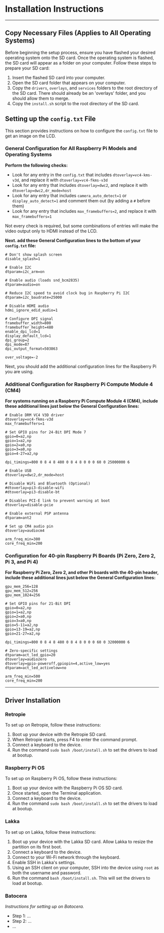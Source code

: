 # Installation Instructions

***

## Copy Necessary Files (Applies to All Operating Systems)

Before beginning the setup process, ensure you have flashed your desired operating system onto the SD card. Once the operating system is flashed, the SD card will appear as a folder on your computer. Follow these steps to prepare your SD card:

1. Insert the flashed SD card into your computer.
2. Open the SD card folder that appears on your computer.
3. Copy the `drivers`, `overlays`, and `services` folders to the root directory of the SD card. There should already be an 'overlays' folder, and you should allow them to merge.
4. Copy the `install.sh` script to the root directory of the SD card.

## Setting up the `config.txt` File

This section provides instructions on how to configure the `config.txt` file to get an image on the LCD.

### General Configuration for All Raspberry Pi Models and Operating Systems

**Perform the following checks:**
- Look for any entry in the `config.txt` that includes `dtoverlay=vc4-kms-v3d`, and replace it with `dtoverlay=vc4-fkms-v3d`
- Look for any entry that includes `dtoverlay=dwc2`, and replace it with `dtoverlay=dwc2,dr_mode=host`
- Look for any entry that includes `camera_auto_detect=1` or `display_auto_detect=1` and comment them out (by adding a `#` before them)
- Look for any entry that includes `max_framebuffers=2`, and replace it with `max_framebuffers=1`

Not every check is required, but some combinations of entries will make the video output only to HDMI instead of the LCD.

**Next. add these General Configuration lines to the bottom of your `config.txt` file:**

```
# Don't show splash screen
disable_splash=1

# Enable I2C
dtparam=i2c_arm=on

# Enable audio (loads snd_bcm2835)
dtparam=audio=on

# Reduce I2C speed to avoid clock bug in Raspberry Pi I2C
dtparam=i2c_baudrate=25000

# Disable HDMI audio
hdmi_ignore_edid_audio=1

# Configure DPI signal
framebuffer_width=800
framebuffer_height=480
enable_dpi_lcd=1
display_default_lcd=1
dpi_group=2
dpi_mode=87
dpi_output_format=503863

over_voltage=-2
```
Next, you should add the additional configuration lines for the Raspberry Pi you are using.

### Additional Configuration for Raspberry Pi Compute Module 4 (CM4)

**For systems running on a Raspberry Pi Compute Module 4 (CM4), include these additional lines just below the General Configuration lines:**

```
# Enable DRM VC4 V3D driver
dtoverlay=vc4-fkms-v3d
max_framebuffers=1

# Set GPIO pins for 24-Bit DPI Mode 7
gpio=0=a2,np
gpio=1=a2,np
gpio=2=a0,np
gpio=3=a0,np
gpio=4-27=a2,np

dpi_timings=800 0 8 4 8 480 0 8 4 8 0 0 0 60 0 25000000 6

# Enable USB
dtoverlay=dwc2,dr_mode=host

# Disable WiFi and Bluetooth (Optional)
#dtoverlay=pi3-disable-wifi
#dtoverlay=pi3-disable-bt

# Disables PCI-E link to prevent warning at boot
dtoverlay=disable-pcie

# Enable external PSP antenna
dtparam=ant2

# Set up CM4 audio pin
dtoverlay=audiocm4

arm_freq_min=300
core_freq_min=200
```

### Configuration for 40-pin Raspberry Pi Boards (Pi Zero, Zero 2, Pi 3, and Pi 4)

**For Raspberry Pi Zero, Zero 2, and other Pi boards with the 40-pin header, include these additional lines just below the General Configuration lines:**

```
gpu_mem_256=128
gpu_mem_512=256
gpu_mem_1024=256

# Set GPIO pins for 21-Bit DPI
gpio=0=a2,np
gpio=1=a2,np
gpio=2=a0,np
gpio=3=a0,np
gpio=5-11=a2,np
gpio=13-19=a2,np
gpio=21-27=a2,np

dpi_timings=800 0 8 4 8 480 0 8 4 8 0 0 0 60 0 32000000 6

# Zero-specific settings
dtparam=act_led_gpio=20
dtoverlay=audiozero
dtoverlay=gpio-poweroff,gpiopin=4,active_low=yes
dtparam=act_led_activelow=no

arm_freq_min=500
core_freq_min=200
```
***
## Driver Installation

### Retropie

To set up on Retropie, follow these instructions:

1. Boot up your device with the Retropie SD card.
2. When Retropie starts, press F4 to enter the command prompt.
3. Connect a keyboard to the device.
4. Run the command `sudo bash /boot/install.sh` to set the drivers to load at bootup.

### Raspberry Pi OS

To set up on Raspberry Pi OS, follow these instructions:

1. Boot up your device with the Raspberry Pi OS SD card.
2. Once started, open the Terminal application.
3. Connect a keyboard to the device.
4. Run the command `sudo bash /boot/install.sh` to set the drivers to load at bootup.

### Lakka

To set up on Lakka, follow these instructions:

1. Boot up your device with the Lakka SD card. Allow Lakka to resize the partition on its first boot.
2. Connect a keyboard to the device.
3. Connect to your Wi-Fi network through the keyboard.
4. Enable SSH in Lakka's settings.
5. Using an SSH client on your computer, SSH into the device using `root` as both the username and password.
6. Run the command `bash /boot/install.sh`. This will set the drivers to load at bootup.

### Batocera

*Instructions for setting up on Batocera.*

- Step 1: ...
- Step 2: ...
- ...

